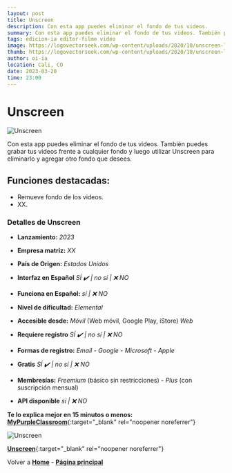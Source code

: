 ```yaml
---
layout: post
title: Unscreen
description: Con esta app puedes eliminar el fondo de tus videos.
summary: Con esta app puedes eliminar el fondo de tus videos. También puedes grabar tus videos frente a cualquier fondo y luego utilizar Unscreen para eliminarlo y agregar otro fondo que desees.
tags: edicion-ia editor-filme video
image: https://logovectorseek.com/wp-content/uploads/2020/10/unscreen-logo-vector.png
thumb: https://logovectorseek.com/wp-content/uploads/2020/10/unscreen-logo-vector.png
author: oi-ia
location: Cali, CO
date: 2023-03-20
time: 23:00
---
```


# Unscreen

![Unscreen](https://logovectorseek.com/wp-content/uploads/2020/10/unscreen-logo-vector.png)

Con esta app puedes eliminar el fondo de tus videos. También puedes grabar tus videos frente a cualquier fondo y luego utilizar Unscreen para eliminarlo y agregar otro fondo que desees.

## Funciones destacadas:

- Remueve fondo de los videos.
- XX.

### Detalles de Unscreen

- **Lanzamiento:**
  _2023_

- **Empresa matriz:**
  _XX_

- **País de Origen:**
  _Estados Unidos_

- **Interfaz en Español**
  _SÍ ✔️ | no_
  _sí | ❌ NO_

- **Funciona en Español:**
  _sí | ❌ NO_

- **Nivel de dificultad:**
  _Elemental_

- **Accesible desde:**
  _Móvil_ (Web móvil, Google Play, iStore)
  _Web_

- **Requiere registro**
  _SÍ ✔️ | no_
  _sí | ❌ NO_

- **Formas de registro:**
  _Email_ - _Google_ - _Microsoft_ - _Apple_

- **Gratis**
  _SÍ ✔️ | no_
  _sí | ❌ NO_

- **Membresías:**
  _Freemium_ (básico sin restricciones) - _Plus_ (con suscripción mensual)

- **API disponible**
  _sí | ❌ NO_

**Te lo explica mejor en 15 minutos o menos:**
[**MyPurpleClassroom**](https://www.youtube.com/watch?v=VRX4e_6C7jk){:target="\_blank" rel="noopener noreferrer"}

![Unscreen](https://logovectorseek.com/wp-content/uploads/2020/10/unscreen-logo-vector.png)

[**Unscreen**](https://www.unscreen.com/){:target="\_blank" rel="noopener noreferrer"}

Volver a [**Home**](https://lucfreelance.github.io/board/) -
[**Página principal**](https://oportunidadesilimitadas.com)
